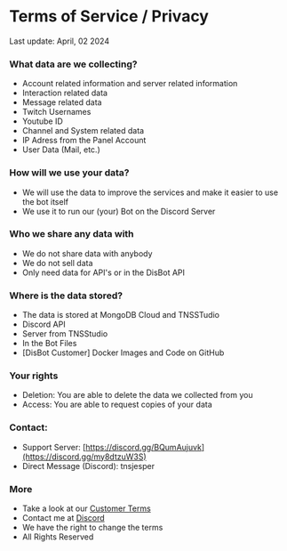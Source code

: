 # Terms of Service / Privacy

Last update: April, 02 2024

### What data are we collecting?

* Account related information and server related information
* Interaction related data
* Message related data
* Twitch Usernames
* Youtube ID
* Channel and System related data
* IP Adress from the Panel Account
* User Data (Mail, etc.)&#x20;

### How will we use your data?

* We will use the data to improve the services and make it easier to use the bot itself
* We use it to run our (your) Bot on the Discord Server

### Who we share any data with

* We do not share data with anybody
* We do not sell data
* Only need data for API's or in the DisBot API

### Where is the data stored?

* The data is stored at MongoDB Cloud and TNSSTudio
* Discord API
* Server from TNSStudio
* In the Bot Files
* \[DisBot Customer] Docker Images and Code on GitHub

### Your rights

* Deletion: You are able to delete the data we collected from you
* Access: You are able to request copies of your data

### Contact:

* Support Server: [https://discord.gg/BQumAujuvk](https://discord.gg/my8dtzuW3S)
* Direct Message (Discord): tnsjesper

### More

* Take a look at our [Customer Terms](customer-terms.md)
* Contact me at [Discord](https://discord.com/users/850470027026759690)
* We have the right to change the terms
* All Rights Reserved

